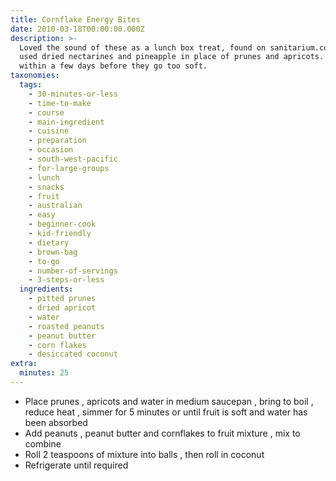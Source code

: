 ```yaml
---
title: Cornflake Energy Bites
date: 2010-03-18T00:00:00.000Z
description: >-
  Loved the sound of these as a lunch box treat, found on sanitarium.com.au, i
  used dried nectarines and pineapple in place of prunes and apricots. best used
  within a few days before they go too soft.
taxonomies:
  tags:
    - 30-minutes-or-less
    - time-to-make
    - course
    - main-ingredient
    - cuisine
    - preparation
    - occasion
    - south-west-pacific
    - for-large-groups
    - lunch
    - snacks
    - fruit
    - australian
    - easy
    - beginner-cook
    - kid-friendly
    - dietary
    - brown-bag
    - to-go
    - number-of-servings
    - 3-steps-or-less
  ingredients:
    - pitted prunes
    - dried apricot
    - water
    - roasted peanuts
    - peanut butter
    - corn flakes
    - desiccated coconut
extra:
  minutes: 25
---
```

 - Place prunes , apricots and water in medium saucepan , bring to boil , reduce heat , simmer for 5 minutes or until fruit is soft and water has been absorbed
 - Add peanuts , peanut butter and cornflakes to fruit mixture , mix to combine
 - Roll 2 teaspoons of mixture into balls , then roll in coconut
 - Refrigerate until required
